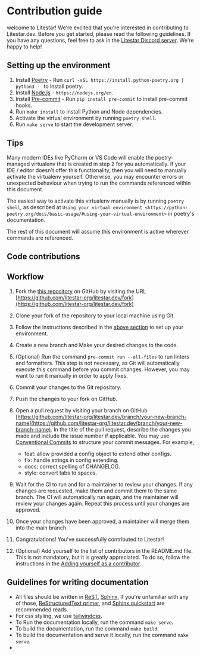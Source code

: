 # Contribution guide

welcome to Litestar! We're excited that you're interested in contributing to Litestar.dev. Before you get started,
please read the following guidelines. If you have any questions, feel free to ask in
the [Litestar Discord server](https://discord.gg/X3FJqy8d2j). We're happy to help!

## Setting up the environment

1. Install [Poetry](https://python-poetry.org/) - Run `curl -sSL https://install.python-poetry.org | python3 - ` to
   install poetry.
2. Install [Node.js](https://nodejs.org/en) - `https://nodejs.org/en`.
3. Install [Pre-commit](https://pre-commit.com/) - Run `pip install pre-commit` to install pre-commit hooks.
4. Run `make install` to install Python and Node dependencies.
5. Activate the virtual environment by running `poetry shell`.
6. Run `make serve` to start the development server.

## Tips

Many modern IDEs like PyCharm or VS Code will enable the poetry-managed virtualenv that is created in step 2 for you
automatically.
If your IDE / editor doesn't offer this functionality, then you will need to manually activate the virtualenv yourself.
Otherwise, you may encounter errors or unexpected behaviour when trying to run the commands referenced within this
document.

The easiest way to activate this virtualenv manually is by running `poetry shell`, as described at
`Using your virtual environment <https://python-poetry.org/docs/basic-usage/#using-your-virtual-environment>` in
poetry's documentation.

The rest of this document will assume this environment is active wherever commands are referenced.

## Code contributions

## Workflow

1. Fork the [this repository](https://github.com/litestar-org/litestar.dev) on GitHub by visiting the
   URL [https://github.com/litestar-org/litestar.dev/fork](https://github.com/litestar-org/litestar.dev/fork)
2. Clone your fork of the repository to your local machine using Git.
3. Follow the instructions described in the [above section](#setting-up-the-environment) to set up your environment.
4. Create a new branch and Make your desired changes to the code.
5. (Optional) Run the command `pre-commit run --all-files` to run linters and formatters. This step is not
   necessary, as Git will automatically execute this command before you commit changes. However, you may want to run it
   manually in order to apply fixes.
6. Commit your changes to the Git repository.
7. Push the changes to your fork on GitHub.
8. Open a pull request by visiting your branch on
   GitHub [https://github.com/litestar-org/litestar.dev/branch/your-new-branch-name](https://github.com/litestar-org/litestar.dev/branch/your-new-branch-name).
   In the title of the pull request, describe the changes you made and include the issue number if applicable. You may
   use [Conventional Commits](https://www.conventionalcommits.org/) to structure your commit messages.
   For example,

   - feat: allow provided a config object to extend other configs.
   - fix: handle strings in config extending.
   - docs: correct spelling of CHANGELOG.
   - style: convert tabs to spaces.

9. Wait for the CI to run and for a maintainer to review your changes. If any changes are requested, make them and
   commit them to the same branch. The CI will automatically run again, and the maintainer will review your changes
   again. Repeat this process until your changes are approved.
10. Once your changes have been approved, a maintainer will merge them into the main branch.
11. Congratulations! You've successfully contributed to Litestar!
12. (Optional) Add yourself to the list of contributors in the README.md file. This is not mandatory, but it is greatly
    appreciated. To do so, follow the instructions in
    the [Adding yourself as a contributor](https://allcontributors.org/docs/en/bot/usage).

## Guidelines for writing documentation

- All files should be written in [ReST](https://docutils.sourceforge.io/rst.html),
  [Sphinx](https://www.sphinx-doc.org/en/master/), If you're unfamiliar with any of
  those, [ReStructuredText primer](https://www.sphinx-doc.org/en/master/lib/usage/restructuredtext/basics.html),
  and [Sphinx quickstart](https://www.sphinx-doc.org/en/master/lib/usage/quickstart.html) are recommended reads.
- For css styling, we use [tailwindcss](https://tailwindcss.com/).
- To Run the documentation locally, run the command `make serve`.
- To build the documentation, run the command `make build`.
- To build the documentation and serve it locally, run the command `make serve`.
-
